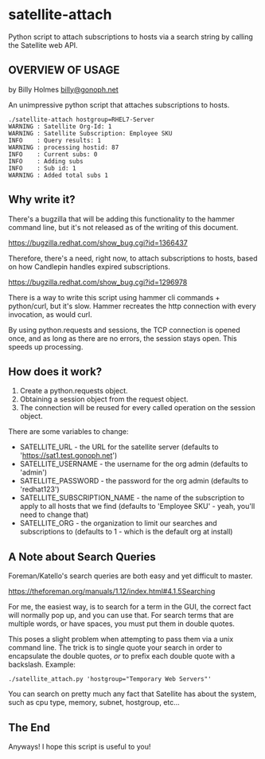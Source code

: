 # satellite-attach
Python script to attach subscriptions to hosts via a search string by calling the Satellite web API.

## OVERVIEW OF USAGE
by Billy Holmes <billy@gonoph.net>

An unimpressive python script that attaches subscriptions to hosts.

    ./satellite-attach hostgroup=RHEL7-Server
    WARNING : Satellite Org-Id: 1
    WARNING : Satellite Subscription: Employee SKU
    INFO    : Query results: 1
    WARNING : processing hostid: 87
    INFO    : Current subs: 0
    INFO    : Adding subs
    INFO    : Sub id: 1
    WARNING : Added total subs 1

## Why write it?
There's a bugzilla that will be adding this functionality to the hammer command line, but it's not released as of the writing of this document.

https://bugzilla.redhat.com/show_bug.cgi?id=1366437

Therefore, there's a need, right now, to attach subscriptions to hosts, based on how Candlepin handles expired subscriptions.

https://bugzilla.redhat.com/show_bug.cgi?id=1296978

There is a way to write this script using hammer cli commands + python/curl, but it's slow. Hammer recreates the http connection with every invocation, as would curl.

By using python.requests and sessions, the TCP connection is opened once, and as long as there are no errors, the session stays open. This speeds up processing.

## How does it work?
1. Create a python.requests object.
2. Obtaining a session object from the request object.
3. The connection will be reused for every called operation  on the session object.

There are some variables to change:

* SATELLITE_URL - the URL for the satellite server (defaults to 'https://sat1.test.gonoph.net')
* SATELLITE_USERNAME - the username for the org admin (defaults to 'admin')
* SATELLITE_PASSWORD - the password for the org admin (defaults to 'redhat123')
* SATELLITE_SUBSCRIPTION_NAME - the name of the subscription to apply to all hosts that we find (defaults to 'Employee SKU' - yeah, you'll need to change that)
* SATELLITE_ORG - the organization to limit our searches and subscriptions to (defaults to 1 - which is the default org at install)

## A Note about Search Queries
Foreman/Katello's search queries are both easy and yet difficult to master.

https://theforeman.org/manuals/1.12/index.html#4.1.5Searching

For me, the easiest way, is to search for a term in the GUI, the correct fact will normally pop up, and you can use that. For search terms that are multiple words, or have spaces, you must put them in double quotes.

This poses a slight problem when attempting to pass them via a unix command line. The trick is to single quote your search in order to encapsulate the double quotes, _or_ to prefix each double quote with a backslash. Example:

    ./satellite_attach.py 'hostgroup="Temporary Web Servers"'

You can search on pretty much any fact that Satellite has about the system, such as cpu type, memory, subnet, hostgroup, etc...

## The End
Anyways! I hope this script is useful to you!
